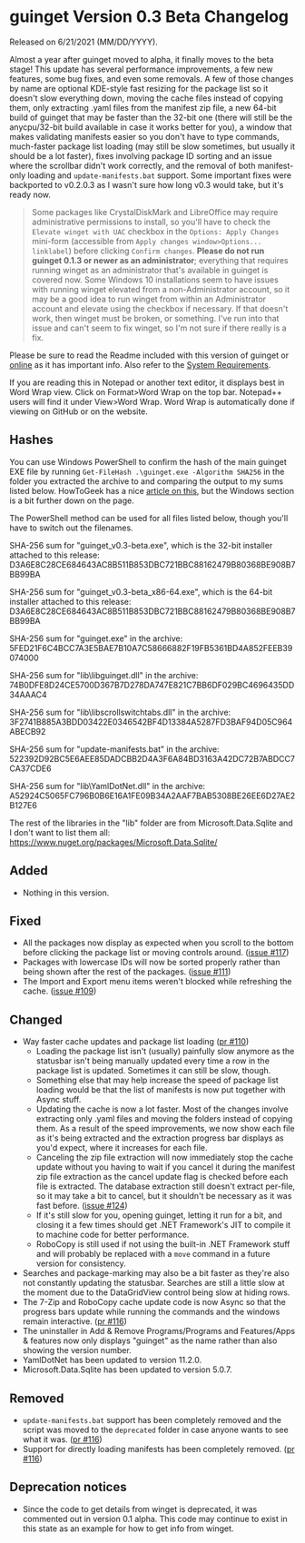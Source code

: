 # guinget Version 0.3 Beta Changelog
Released on 6/21/2021 (MM/DD/YYYY).

Almost a year after guinget moved to alpha, it finally moves to the beta stage! This update has several performance improvements, a few new features, some bug fixes, and even some removals. A few of those changes by name are optional KDE-style fast resizing for the package list so it doesn't slow everything down, moving the cache files instead of copying them, only extracting .yaml files from the manifest zip file, a new 64-bit build of guinget that may be faster than the 32-bit one (there will still be the anycpu/32-bit build available in case it works better for you), a window that makes validating manifests easier so you don't have to type commands, much-faster package list loading (may still be slow sometimes, but usually it should be a lot faster), fixes involving package ID sorting and an issue where the scrollbar didn't work correctly, and the removal of both manifest-only loading and `update-manifests.bat` support. Some important fixes were backported to v0.2.0.3 as I wasn't sure how long v0.3 would take, but it's ready now.

> Some packages like CrystalDiskMark and LibreOffice may require administrative permissions to install, so you'll have to check the `Elevate winget with UAC` checkbox in the `Options: Apply Changes` mini-form (accessible from `Apply changes window>Options... linklabel`) before clicking `Confirm changes`. **Please do not run guinget 0.1.3 or newer as an administrator**; everything that requires running winget as an administrator that's available in guinget is covered now. Some Windows 10 installations seem to have issues with running winget elevated from a non-Administrator account, so it may be a good idea to run winget from within an Administrator account and elevate using the checkbox if necessary. If that doesn't work, then winget must be broken, or something. I've run into that issue and can't seem to fix winget, so I'm not sure if there really is a fix.

Please be sure to read the Readme included with this version of guinget or [online](https://github.com/DrewNaylor/guinget/blob/master/docs/readmes/readme-v0.3-beta.txt) as it has important info. Also refer to the [System Requirements](https://drew-naylor.com/guinget/system-requirements).

If you are reading this in Notepad or another text editor, it displays best in Word Wrap view. Click on Format>Word Wrap on the top bar. Notepad++ users will find it under View>Word Wrap. Word Wrap is automatically done if viewing on GitHub or on the website.

## Hashes

You can use Windows PowerShell to confirm the hash of the main guinget EXE file by running
`Get-FileHash .\guinget.exe -Algorithm SHA256` in the folder you extracted the archive to and comparing the output to my sums listed below. HowToGeek has a nice [article on this](https://www.howtogeek.com/67241/htg-explains-what-are-md5-sha-1-hashes-and-how-do-i-check-them/), but the Windows section is a bit further down on the page.

The PowerShell method can be used for all files listed below, though you'll have to switch out the filenames.

SHA-256 sum for "guinget_v0.3-beta.exe", which is the 32-bit installer attached to this release:
D3A6E8C28CE684643AC8B511B853DBC721BBC88162479B80368BE908B7BB99BA

SHA-256 sum for "guinget_v0.3-beta_x86-64.exe", which is the 64-bit installer attached to this release:
D3A6E8C28CE684643AC8B511B853DBC721BBC88162479B80368BE908B7BB99BA

SHA-256 sum for "guinget.exe" in the archive:
5FED21F6C4BCC7A3E5BAE7B10A7C58666882F19FB5361BD4A852FEEB39074000

SHA-256 sum for "lib\libguinget.dll" in the archive:
74B0DFE8D24CE5700D367B7D278DA747E821C7BB6DF029BC4696435DD34AAAC4

SHA-256 sum for "lib\libscrollswitchtabs.dll" in the archive:
3F2741B885A3BDD03422E0346542BF4D13384A5287FD3BAF94D05C964ABECB92

SHA-256 sum for "update-manifests.bat" in the archive:
522392D92BC5E6AEE85DADCBB2D4A3F6A84BD3163A42DC72B7ABDCC7CA37CDE6

SHA-256 sum for "lib\YamlDotNet.dll" in the archive:
A52924C5065FC796B0B6E16A1FE09B34A2AAF7BAB5308BE26EE6D27AE2B127E6

The rest of the libraries in the "lib" folder are from Microsoft.Data.Sqlite and I don't want to list them all:
https://www.nuget.org/packages/Microsoft.Data.Sqlite/



## Added

- Nothing in this version.
  
## Fixed

- All the packages now display as expected when you scroll to the bottom before clicking the package list or moving controls around. ([issue #117](https://github.com/DrewNaylor/guinget/issues/117))
- Packages with lowercase IDs will now be sorted properly rather than being shown after the rest of the packages. ([issue #111](https://github.com/DrewNaylor/guinget/issues/111))
- The Import and Export menu items weren't blocked while refreshing the cache. ([issue #109](https://github.com/DrewNaylor/guinget/issues/109))

## Changed

- Way faster cache updates and package list loading ([pr #110](https://github.com/DrewNaylor/guinget/issues/110))
  - Loading the package list isn't (usually) painfully slow anymore as the statusbar isn't being manually updated every time a row in the package list is updated. Sometimes it can still be slow, though.
  - Something else that may help increase the speed of package list loading would be that the list of manifests is now put together with Async stuff.  
  - Updating the cache is now a lot faster. Most of the changes involve extracting only .yaml files and moving the folders instead of copying them. As a result of the speed improvements, we now show each file as it's being extracted and the extraction progress bar displays as you'd expect, where it increases for each file.
  - Canceling the zip file extraction will now immediately stop the cache update without you having to wait if you cancel it during the manifest zip file extraction as the cancel update flag is checked before each file is extracted. The database extraction still doesn't extract per-file, so it may take a bit to cancel, but it shouldn't be necessary as it was fast before. ([issue #124](https://github.com/DrewNaylor/guinget/issues/124))
  - If it's still slow for you, opening guinget, letting it run for a bit, and closing it a few times should get .NET Framework's JIT to compile it to machine code for better performance.
  - RoboCopy is still used if not using the built-in .NET Framework stuff and will probably be replaced with a `move` command in a future version for consistency.
- Searches and package-marking may also be a bit faster as they're also not constantly updating the statusbar. Searches are still a little slow at the moment due to the DataGridView control being slow at hiding rows.
- The 7-Zip and RoboCopy cache update code is now Async so that the progress bars update while running the commands and the windows remain interactive. ([pr #116](https://github.com/DrewNaylor/guinget/issues/116))
- The uninstaller in Add & Remove Programs/Programs and Features/Apps & features now only displays "guinget"  as the name rather than also showing the version number.
- YamlDotNet has been updated to version 11.2.0.
- Microsoft.Data.Sqlite has been updated to version 5.0.7.

## Removed

- `update-manifests.bat` support has been completely removed and the script was moved to the `deprecated` folder in case anyone wants to see what it was. ([pr #116](https://github.com/DrewNaylor/guinget/issues/116))
- Support for directly loading manifests has been completely removed. ([pr #116](https://github.com/DrewNaylor/guinget/issues/116))

## Deprecation notices

- Since the code to get details from winget is deprecated, it was commented out in version 0.1 alpha. This code may continue to exist in this state as an example for how to get info from winget.